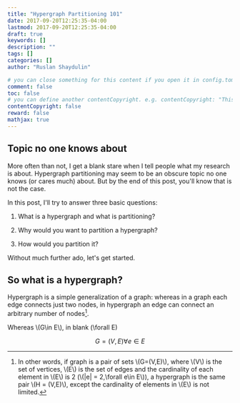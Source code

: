 ```yaml
---
title: "Hypergraph Partitioning 101"
date: 2017-09-20T12:25:35-04:00
lastmod: 2017-09-20T12:25:35-04:00
draft: true 
keywords: []
description: ""
tags: []
categories: []
author: "Ruslan Shaydulin"

# you can close something for this content if you open it in config.toml.
comment: false
toc: false
# you can define another contentCopyright. e.g. contentCopyright: "This is an another copyright."
contentCopyright: false
reward: false
mathjax: true
---
```

## Topic no one knows about 

More often than not, I get a blank stare when I tell people what my research is about. Hypergraph partitioning may seem to be an obscure topic no one knows (or cares much) about. But by the end of this post, you'll know that is not the case.

In this post, I'll try to answer three basic questions:

1. What is a hypergraph and what is partitioning?

2. Why would you want to partition a hypergraph?

3. How would you partition it?

Without much further ado, let's get started.
 
<!--more-->

## So what is a hypergraph?

Hypergraph is a simple generalization of a graph: whereas in a graph each edge connects just two nodes, in hypergraph an edge can connect an arbitrary number of nodes[^1]. 

Whereas \\(G\in E\\), in blank \(\forall E\)

$$G = (V,E) \forall e\in E$$

[^1]: In other words, if graph is a pair of sets \\(G=(V,E)\\), where \\(V\\) is the set of vertices, \\(E\\) is the set of edges and the cardinality of each element in \\(E\\) is 2 (\\(|e| = 2\,\forall e\in E\\)), a hypergraph is the same pair \\(H = (V,E)\\), except the cardinality of elements in \\(E\\) is not limited. 
